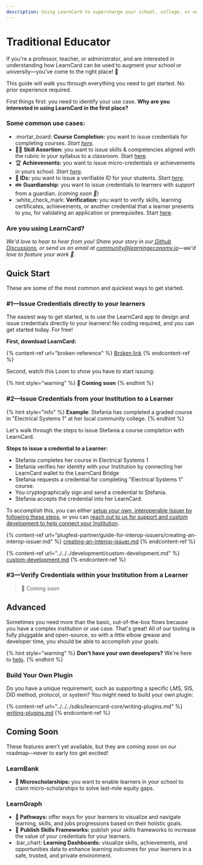 ```yaml
---
description: Using LearnCard to supercharge your school, college, or university!
---
```


# Traditional Educator

If you're a professor, teacher, or administrator, and are interested in understanding how LearnCard can be used to augment your school or university—you've come to the right place! :tada:

This guide will walk you through everything you need to get started. No prior experience required.

First things first: you need to identify your use case. **Why are you interested in using LearnCard in the first place?**&#x20;

### Some common use cases:

* :mortar\_board: **Course Completion:** you want to issue credentials for completing courses. _Start_ [_here_](traditional-educator.md#1-issue-credentials-in-your-community)_._
* 🦸‍♀️ **Skill Assertion:** you want to issue skills & competencies aligned with the rubric in your syllabus to a classroom. Start [here](traditional-educator.md#1-issue-credentials-from-your-institution-to-a-learner).
* &#x20;:trophy: **Achievements:** you want to issue micro-credentials or achievements in yours school. _Start_ [_here_](traditional-educator.md#1-issue-credentials-in-your-community)_._
* &#x20;**🪪 IDs:** you want to issue a verifiable ID for your students. _Start_ [_here_](traditional-educator.md#1-issue-credentials-in-your-community)_._
* :family: **Guardianship**_:_ you want to issue credentials to learners with support from a guardian. _(coming soon 🚧)_
* :white\_check\_mark: **Verification:** you want to verify skills, learning certificates, achievements, or another credential that a learner presents to you, for validating an application or prerequisites. Start [here](traditional-educator.md#2-verify-credentials-within-your-institution-from-a-learner).

### **Are you using LearnCard?**

_We'd love to hear to hear from you! Share your story in our_[ _Github Discussions_](https://github.com/learningeconomy/LearnCard/discussions/categories/show-and-tell)_, or send us an email at_ [_community@learningeconomy.io_](mailto:community@learningeconomy.io)_—we'd love to feature your work 🙌._

## Quick Start

These are some of the most common and quickest ways to get started.&#x20;

### #&#x31;**—Issue Credentials directly to your learners**

The easiest way to get started, is to use the LearnCard app to design and issue credentials directly to your learners! No coding required, and you can get started today. For free!

**First, download LearnCard:**

{% content-ref url="broken-reference" %}
[Broken link](broken-reference)
{% endcontent-ref %}

Second, watch this Loom to show you have to start issuing:

{% hint style="warning" %}
**🚧 Coming soon**
{% endhint %}

### #&#x32;**—Issue Credentials from your Institution to a Learner**

{% hint style="info" %}
**Example**: Stefania has completed a graded course in "Electrical Systems 1" at her local community college.
{% endhint %}

Let's walk through the steps to issue Stefania a course completion with LearnCard.

**Steps to issue a credential to a Learner:**

* Stefania completes her course in Electrical Systems 1
* Stefania verifies her identity with your Institution by connecting her LearnCard wallet to the LearnCard Bridge
* Stefania requests a credential for completing "Electrical Systems 1" course.
* You cryptographically sign and send a credential to Stefania.
* Stefania accepts the credential into her LearnCard.

To accomplish this, you can either [setup your own, interoperable Issuer by following these steps](plugfest-partner/guide-for-interop-issuers/creating-an-interop-issuer.md), or you can [reach out to us for support and custom development to help connect your Institution](../../../development/custom-development.md).

{% content-ref url="plugfest-partner/guide-for-interop-issuers/creating-an-interop-issuer.md" %}
[creating-an-interop-issuer.md](plugfest-partner/guide-for-interop-issuers/creating-an-interop-issuer.md)
{% endcontent-ref %}

{% content-ref url="../../../development/custom-development.md" %}
[custom-development.md](../../../development/custom-development.md)
{% endcontent-ref %}

### **#3—Verify Credentials within your Institution from a Learner**

> 🚧 Coming soon

## Advanced

Sometimes you need more than the basic, out-of-the-box flows because you have a complex institution or use case. That's great! All of our tooling is fully pluggable and open-source, so with a little elbow grease and developer time, you should be able to accomplish your goals.

{% hint style="warning" %}
**Don't have your own developers?** We're here to [help](../../../development/custom-development.md).&#x20;
{% endhint %}

### **Build Your Own Plugin**

Do you have a unique requirement, such as supporting a specific LMS, SIS, DID method, protocol, or system? You might need to build your own plugin:

{% content-ref url="../../../sdks/learncard-core/writing-plugins.md" %}
[writing-plugins.md](../../../sdks/learncard-core/writing-plugins.md)
{% endcontent-ref %}

## Coming Soon

These features aren't yet available, but they are coming soon on our roadmap—never to early too get excited!&#x20;

### LearnBank

* &#x20;**💸  Microscholarships:** you want to enable learners in your school to claim micro-scholarships to solve last-mile equity gaps.

### LearnGraph

* **🥾 Pathways:** offer ways for your learners to visualize and navigate learning, skills, and jobs progressions based on their holistic goals.
* :loudspeaker: **Publish Skills Frameworks:** publish your skills frameworks to increase the value of your credentials for your learners.
* :bar\_chart: **Learning Dashboards:** visualize skills, achievements, and opportunities data to enhance learning outcomes for your learners in a safe, trusted, and private environment.
